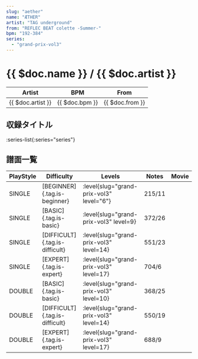 ```yaml
---
slug: "aether"
name: "ÆTHER"
artist: "TAG underground"
from: "REFLEC BEAT colette -Summer-"
bpm: "192-384"
series:
  - "grand-prix-vol3"
---
```


# {{ $doc.name }} / {{ $doc.artist }}

|Artist|BPM|From|
|------|---|----|
|{{ $doc.artist }}|{{ $doc.bpm }}|{{ $doc.from }}|

## 収録タイトル

:series-list{:series="series"}

## 譜面一覧

|PlayStyle|Difficulty|Levels|Notes|Movie|
|---------|----------|------|-----|-----|
|SINGLE|[BEGINNER]{.tag.is-beginner}|<div class="field is-grouped is-grouped-multiline"> :level{slug="grand-prix-vol3" level="6"}</div>|215/11||
|SINGLE|[BASIC]{.tag.is-basic}|<div class="field is-grouped is-grouped-multiline"> :level{slug="grand-prix-vol3" level=9}</div>|372/26||
|SINGLE|[DIFFICULT]{.tag.is-difficult}|<div class="field is-grouped is-grouped-multiline"> :level{slug="grand-prix-vol3" level=14}</div>|551/23||
|SINGLE|[EXPERT]{.tag.is-expert}|<div class="field is-grouped is-grouped-multiline"> :level{slug="grand-prix-vol3" level=17}</div>|704/6||
|DOUBLE|[BASIC]{.tag.is-basic}|<div class="field is-grouped is-grouped-multiline"> :level{slug="grand-prix-vol3" level=10}</div>|368/25||
|DOUBLE|[DIFFICULT]{.tag.is-difficult}|<div class="field is-grouped is-grouped-multiline"> :level{slug="grand-prix-vol3" level=14}</div>|550/19||
|DOUBLE|[EXPERT]{.tag.is-expert}|<div class="field is-grouped is-grouped-multiline"> :level{slug="grand-prix-vol3" level=17}</div>|688/9||

